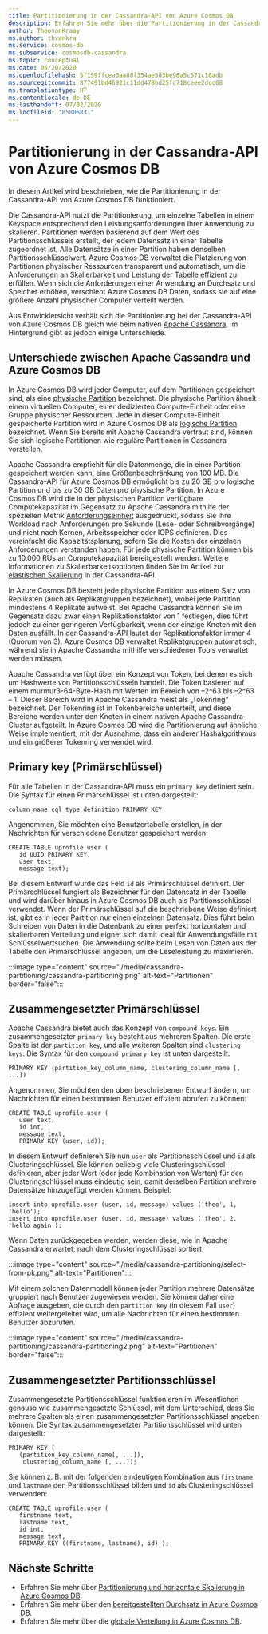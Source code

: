 ```yaml
---
title: Partitionierung in der Cassandra-API von Azure Cosmos DB
description: Erfahren Sie mehr über die Partitionierung in der Cassandra-API von Azure Cosmos DB.
author: TheovanKraay
ms.author: thvankra
ms.service: cosmos-db
ms.subservice: cosmosdb-cassandra
ms.topic: conceptual
ms.date: 05/20/2020
ms.openlocfilehash: 5f159ffcea0aa88f354ae503be96a5c571c10adb
ms.sourcegitcommit: 877491bd46921c11dd478bd25fc718ceee2dcc08
ms.translationtype: HT
ms.contentlocale: de-DE
ms.lasthandoff: 07/02/2020
ms.locfileid: "85806831"
---
```

# <a name="partitioning-in-azure-cosmos-db-cassandra-api"></a>Partitionierung in der Cassandra-API von Azure Cosmos DB

In diesem Artikel wird beschrieben, wie die Partitionierung in der Cassandra-API von Azure Cosmos DB funktioniert. 

Die Cassandra-API nutzt die Partitionierung, um einzelne Tabellen in einem Keyspace entsprechend den Leistungsanforderungen Ihrer Anwendung zu skalieren. Partitionen werden basierend auf dem Wert des Partitionsschlüssels erstellt, der jedem Datensatz in einer Tabelle zugeordnet ist. Alle Datensätze in einer Partition haben denselben Partitionsschlüsselwert. Azure Cosmos DB verwaltet die Platzierung von Partitionen physischer Ressourcen transparent und automatisch, um die Anforderungen an Skalierbarkeit und Leistung der Tabelle effizient zu erfüllen. Wenn sich die Anforderungen einer Anwendung an Durchsatz und Speicher erhöhen, verschiebt Azure Cosmos DB Daten, sodass sie auf eine größere Anzahl physischer Computer verteilt werden.

Aus Entwicklersicht verhält sich die Partitionierung bei der Cassandra-API von Azure Cosmos DB gleich wie beim nativen [Apache Cassandra](https://cassandra.apache.org/). Im Hintergrund gibt es jedoch einige Unterschiede. 


## <a name="differences-between-apache-cassandra-and-azure-cosmos-db"></a>Unterschiede zwischen Apache Cassandra und Azure Cosmos DB

In Azure Cosmos DB wird jeder Computer, auf dem Partitionen gespeichert sind, als eine [physische Partition](partition-data.md#physical-partitions) bezeichnet. Die physische Partition ähnelt einem virtuellen Computer, einer dedizierten Compute-Einheit oder eine Gruppe physischer Ressourcen. Jede in dieser Compute-Einheit gespeicherte Partition wird in Azure Cosmos DB als [logische Partition](partition-data.md#logical-partitions) bezeichnet. Wenn Sie bereits mit Apache Cassandra vertraut sind, können Sie sich logische Partitionen wie reguläre Partitionen in Cassandra vorstellen. 

Apache Cassandra empfiehlt für die Datenmenge, die in einer Partition gespeichert werden kann, eine Größenbeschränkung von 100 MB. Die Cassandra-API für Azure Cosmos DB ermöglicht bis zu 20 GB pro logische Partition und bis zu 30 GB Daten pro physische Partition. In Azure Cosmos DB wird die in der physischen Partition verfügbare Computekapazität im Gegensatz zu Apache Cassandra mithilfe der speziellen Metrik [Anforderungseinheit](request-units.md) ausgedrückt, sodass Sie Ihre Workload nach Anforderungen pro Sekunde (Lese- oder Schreibvorgänge) und nicht nach Kernen, Arbeitsspeicher oder IOPS definieren. Dies vereinfacht die Kapazitätsplanung, sofern Sie die Kosten der einzelnen Anforderungen verstanden haben. Für jede physische Partition können bis zu 10.000 RUs an Computekapazität bereitgestellt werden. Weitere Informationen zu Skalierbarkeitsoptionen finden Sie im Artikel zur [elastischen Skalierung](manage-scale-cassandra.md) in der Cassandra-API. 

In Azure Cosmos DB besteht jede physische Partition aus einem Satz von Replikaten (auch als Replikatgruppen bezeichnet), wobei jede Partition mindestens 4 Replikate aufweist. Bei Apache Cassandra können Sie im Gegensatz dazu zwar einen Replikationsfaktor von 1 festlegen, dies führt jedoch zu einer geringeren Verfügbarkeit, wenn der einzige Knoten mit den Daten ausfällt. In der Cassandra-API lautet der Replikationsfaktor immer 4 (Quorum von 3). Azure Cosmos DB verwaltet Replikatgruppen automatisch, während sie in Apache Cassandra mithilfe verschiedener Tools verwaltet werden müssen. 

Apache Cassandra verfügt über ein Konzept von Token, bei denen es sich um Hashwerte von Partitionsschlüsseln handelt. Die Token basieren auf einem murmur3-64-Byte-Hash mit Werten im Bereich von –2^63 bis –2^63 – 1. Dieser Bereich wird in Apache Cassandra meist als „Tokenring“ bezeichnet. Der Tokenring ist in Tokenbereiche unterteilt, und diese Bereiche werden unter den Knoten in einem nativen Apache Cassandra-Cluster aufgeteilt. In Azure Cosmos DB wird die Partitionierung auf ähnliche Weise implementiert, mit der Ausnahme, dass ein anderer Hashalgorithmus und ein größerer Tokenring verwendet wird. 


## <a name="primary-key"></a>Primary key (Primärschlüssel)

Für alle Tabellen in der Cassandra-API muss ein `primary key` definiert sein. Die Syntax für einen Primärschlüssel ist unten dargestellt:

```shell
column_name cql_type_definition PRIMARY KEY
```

Angenommen, Sie möchten eine Benutzertabelle erstellen, in der Nachrichten für verschiedene Benutzer gespeichert werden:

```shell
CREATE TABLE uprofile.user ( 
   id UUID PRIMARY KEY, 
   user text,  
   message text);
```

Bei diesem Entwurf wurde das Feld `id` als Primärschlüssel definiert. Der Primärschlüssel fungiert als Bezeichner für den Datensatz in der Tabelle und wird darüber hinaus in Azure Cosmos DB auch als Partitionsschlüssel verwendet. Wenn der Primärschlüssel auf die beschriebene Weise definiert ist, gibt es in jeder Partition nur einen einzelnen Datensatz. Dies führt beim Schreiben von Daten in die Datenbank zu einer perfekt horizontalen und skalierbaren Verteilung und eignet sich damit ideal für Anwendungsfälle mit Schlüsselwertsuchen. Die Anwendung sollte beim Lesen von Daten aus der Tabelle den Primärschlüssel angeben, um die Leseleistung zu maximieren. 

:::image type="content" source="./media/cassandra-partitioning/cassandra-partitioning.png" alt-text="Partitionen" border="false":::


## <a name="compound-primary-key"></a>Zusammengesetzter Primärschlüssel

Apache Cassandra bietet auch das Konzept von `compound keys`. Ein zusammengesetzter `primary key` besteht aus mehreren Spalten. Die erste Spalte ist der `partition key`, und alle weiteren Spalten sind `clustering keys`. Die Syntax für den `compound primary key` ist unten dargestellt:

```shell
PRIMARY KEY (partition_key_column_name, clustering_column_name [, ...])
```

Angenommen, Sie möchten den oben beschriebenen Entwurf ändern, um Nachrichten für einen bestimmten Benutzer effizient abrufen zu können:

```shell
CREATE TABLE uprofile.user (
   user text,  
   id int, 
   message text, 
   PRIMARY KEY (user, id));
```

In diesem Entwurf definieren Sie nun `user` als Partitionsschlüssel und `id` als Clusteringschlüssel. Sie können beliebig viele Clusteringschlüssel definieren, aber jeder Wert (oder jede Kombination von Werten) für den Clusteringschlüssel muss eindeutig sein, damit derselben Partition mehrere Datensätze hinzugefügt werden können. Beispiel:

```shell
insert into uprofile.user (user, id, message) values ('theo', 1, 'hello');
insert into uprofile.user (user, id, message) values ('theo', 2, 'hello again');
```

Wenn Daten zurückgegeben werden, werden diese, wie in Apache Cassandra erwartet, nach dem Clusteringschlüssel sortiert:

:::image type="content" source="./media/cassandra-partitioning/select-from-pk.png" alt-text="Partitionen":::

Mit einem solchen Datenmodell können jeder Partition mehrere Datensätze gruppiert nach Benutzer zugewiesen werden. Sie können daher eine Abfrage ausgeben, die durch den `partition key` (in diesem Fall `user`) effizient weitergeleitet wird, um alle Nachrichten für einen bestimmten Benutzer abzurufen. 

:::image type="content" source="./media/cassandra-partitioning/cassandra-partitioning2.png" alt-text="Partitionen" border="false":::


## <a name="composite-partition-key"></a>Zusammengesetzter Partitionsschlüssel

Zusammengesetzte Partitionsschlüssel funktionieren im Wesentlichen genauso wie zusammengesetzte Schlüssel, mit dem Unterschied, dass Sie mehrere Spalten als einen zusammengesetzten Partitionsschlüssel angeben können. Die Syntax zusammengesetzter Partitionsschlüssel wird unten dargestellt:

```shell
PRIMARY KEY (
   (partition_key_column_name[, ...]), 
    clustering_column_name [, ...]);
```
Sie können z. B. mit der folgenden eindeutigen Kombination aus `firstname` und `lastname` den Partitionsschlüssel bilden und `id` als Clusteringschlüssel verwenden:

```shell
CREATE TABLE uprofile.user ( 
   firstname text, 
   lastname text,
   id int,  
   message text, 
   PRIMARY KEY ((firstname, lastname), id) );
```

## <a name="next-steps"></a>Nächste Schritte

* Erfahren Sie mehr über [Partitionierung und horizontale Skalierung in Azure Cosmos DB](partition-data.md).
* Erfahren Sie mehr über den [bereitgestellten Durchsatz in Azure Cosmos DB](request-units.md).
* Erfahren Sie mehr über die [globale Verteilung in Azure Cosmos DB](distribute-data-globally.md).
